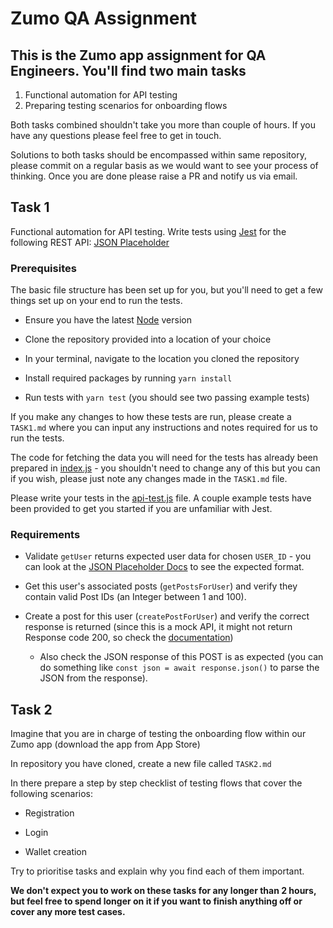 # Zumo QA Assignment

## This is the Zumo app assignment for QA Engineers. You'll find two main tasks

1. Functional automation for API testing
2. Preparing testing scenarios for onboarding flows

Both tasks combined shouldn't take you more than couple of hours. If you have any questions please feel free to get in touch.

Solutions to both tasks should be encompassed within same repository, please commit on a regular basis as we would want to see your process of thinking.
Once you are done please raise a PR and notify us via email.

## Task 1

Functional automation for API testing. Write tests using [Jest](https://jestjs.io/) for the following REST API: [JSON Placeholder](https://jsonplaceholder.typicode.com/)

### Prerequisites

The basic file structure has been set up for you, but you'll need to get a few things set up on your end to run the tests.

* Ensure you have the latest [Node](https://nodejs.org/en/) version

* Clone the repository provided into a location of your choice

* In your terminal, navigate to the location you cloned the repository

* Install required packages by running `yarn install`

* Run tests with `yarn test` (you should see two passing example tests)

If you make any changes to how these tests are run, please create a `TASK1.md` where you can input any instructions and notes required for us to run the tests.

The code for fetching the data you will need for the tests has already been prepared in [index.js]('./index.js') - you shouldn't need to change any of this but you can if you wish, please just note any changes made in the `TASK1.md` file.

Please write your tests in the [api-test.js](./__tests__/api-test.js) file. A couple example tests have been provided to get you started if you are unfamiliar with Jest.

### Requirements

* Validate `getUser` returns expected user data for chosen `USER_ID` - you can look at the [JSON Placeholder Docs](https://jsonplaceholder.typicode.com/) to see the expected format.

* Get this user's associated posts (`getPostsForUser`) and verify they contain valid Post IDs (an Integer between 1 and 100).

* Create a post for this user (`createPostForUser`) and verify the correct response is returned (since this is a mock API, it might not return Response code 200, so check the [documentation](https://jsonplaceholder.typicode.com/))
  * Also check the JSON response of this POST is as expected (you can do something like `const json = await response.json()` to parse the JSON from the response).

## Task 2

Imagine that you are in charge of testing the onboarding flow within our Zumo app (download the app from App Store)

In repository you have cloned, create a new file called `TASK2.md`

In there prepare a step by step checklist of testing flows that cover the following scenarios:

* Registration

* Login

* Wallet creation

Try to prioritise tasks and explain why you find each of them important.

**We don't expect you to work on these tasks for any longer than 2 hours, but feel free to spend longer on it if you want to finish anything off or cover any more test cases.**
